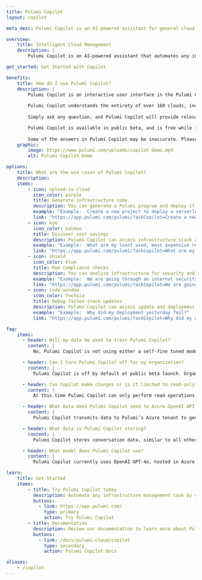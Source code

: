 ```yaml
---
title: Pulumi Copilot
layout: copilot

meta_desc: Pulumi Copilot is an AI-powered assistant for general cloud infrastructure management

overview:
    title: Intelligent Cloud Management
    description: |
        Pulumi Copilot is an AI-powered assistant that automates any infrastructure management task. Copilot combines the power of large language models with semantic understanding of the cloud to unlock greater insights and controls over managing cloud infrastructure. Using the same GPT experience everyone knows, loves, and uses everyday, engineers can find anything in their cloud infrastructure and take action on any cloud resource. Pulumi Copilot lowers the barriers of managing the lifecycle of cloud infrastructure. 

get_started: Get Started with Copilot

benefits:
    title: How do I use Pulumi Copilot?
    description: |
        Pulumi Copilot is an interactive user interface in the Pulumi Cloud console and the Pulumi CLI.
        
        Pulumi Copilot understands the entirety of over 160 clouds, including public clouds (AWS, Azure, Google Cloud), cloud native (Kubernetes, Helm), SaaS providers (Snowflake, Cloudflare, Datadog), and more. Pulumi Copilot directly interfaces with these cloud APIs and data models.
        
        Simply ask any question, and Pulumi Copilot will provide relevant, contextual, and effective responses to queries across the entire platform.

        Pulumi Copilot is available in public beta, and is free while in beta. Organization admins can turn on Copilot in their organization **Settings > Access Management > Pulumi Copilot** within the Pulumi Cloud console.
        
        Some of the answers in Pulumi Copilot may be inaccurate. Please send us your feedback so we can continue to improve the experience by typing `/bug` into Pulumi Copilot.
    graphic:
        image: https://www.pulumi.com/uploads/copilot-demo.mp4
        alt: Pulumi Copilot Demo

options:
    title: What are the use cases of Pulumi Copilot?
    description:
    items:
        - icon: upload-to-cloud
          icon_color: purple
          title: Generate infrastructure code
          description: You can generate a Pulumi program and deploy it as a template in seconds with a few simple text prompts.
          example: "Example:  Create a new project to deploy a serverless application on AWS"
          link: "https://app.pulumi.com/pulumi/?askCopilot=Create a new project to deploy a serverless application on AWS"
        - icon: eye
          icon_color: salmon
          title: Discover cost savings
          description: Pulumi Copilot can access infrastructure stack and resource data, so you can analyze your infrastructure on cost, compliance, and cloud usage.
          example: "Example:  What are my least used, most expensive resources?"
          link: "https://app.pulumi.com/pulumi/?askCopilot=What are my least used, most expensive resources?"
        - icon: shield
          icon_color: blue
          title: Run compliance checks
          description: You can analyze infrastructure for security and compliance concerns.
          example: "Example:  We are going through an internal security audit. Can you tell me any infrastructure that is not following AWS Well-Architected standards?"
          link: "https://app.pulumi.com/pulumi/?askCopilot=We are going through an internal security audit. Can you tell me any infrastructure that is not following AWS Well-Architected standards?"
        - icon: code-window
          icon_color: fuchsia
          title: Debug failed stack updates
          description: Pulumi Copilot can access update and deployment logs of your stacks, so you can easily get answers about what caused failures.
          example: "Example:  Why did my deployment yesterday fail?"
          link: "https://app.pulumi.com/pulumi/?askCopilot=Why did my deployment yesterday fail?"

faq:
    items:
      - header: Will my data be used to train Pulumi Copilot?
        content: |
          No, Pulumi Copilot is not using either a self-fine tuned model or a fine tuning product, therefore today data is not being used to train Pulumi Copilot.

      - header: Can I turn Pulumi Copilot off for my organization?
        content: |
          Pulumi Copilot is off by default at public beta launch. Organization admins can turn it on by navigating to organization Settings > Access Management > Pulumi Copilot. You can make it available for all members, just admins or no one in your organization. It can be turned off at any point.  

      - header: Can Copilot make changes or is it limited to read-only scenarios?
        content: |
          At this time Pulumi Copilot can only perform read operations, such as making GET requests on the user's behalf. If you ask Pulumi Copilot to perform an action, such as making a member an admin, it will confirm it is not able to. 

      - header: What data does Pulumi Copilot send to Azure OpenAI API?
        content: |
          Pulumi Copilot transmits data to Pulumi’s Azure tenant to generate responses, including both contextual data and data about the user’s actions. The transmitted data is encrypted both in transit and at rest; Pulumi Copilot-related data is encrypted in transit using transport layer security (TLS). Furthermore, Pulumi Copilot does not have the ability to decrypt secrets, so no secret data is exposed to either users or the Pulumi’s Azure tenant by Pulumi Copilot.

      - header: What data is Pulumi Copilot storing?
        content: |
          Pulumi Copilot stores conversation data, similar to all other product metrics logging in Pulumi Cloud, including the response from Azure’s OpenAI API in order to debug issues and measure model quality. This data is treated sensitively and used only for operational purposes.

      - header: What model does Pulumi Copilot use?
        content: |
          Pulumi Copilot currently uses OpenAI GPT-4o, hosted in Azure OpenAI Service in a Pulumi owned and managed Azure subscription. Over time the expectation is that Copilot will use a combination of models to improve the user experience and answer quality.

learn:
    title: Get Started
    items:
        - title: Try Pulumi Copilot today
          description: Automate any infrastructure management task by creating a free Pulumi account.
          buttons:
            - link: https://app.pulumi.com/
              type: primary
              action: Try Pulumi Copilot
        - title: Documentation
          description: Review our documentation to learn more about Pulumi Copilot.
          buttons:
            - link: /docs/pulumi-cloud/copilot
              type: secondary
              action: Pulumi Copilot Docs

aliases:
    - /copilot
---
```

